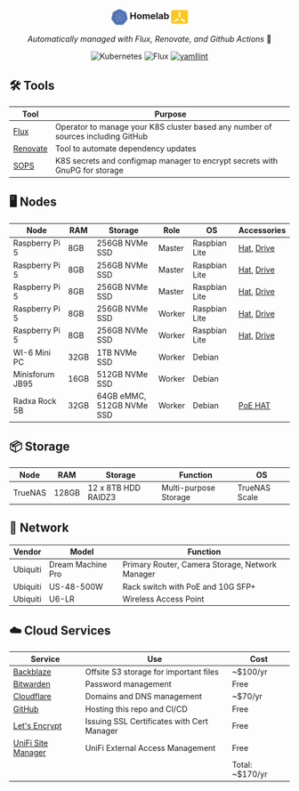 <div align="center">

### <img src="res/k8s-logo.png" align="center" width="30px" height="30px"/> Homelab <img src="res/k3s-logo.png" align="center" width="30px" height="30px"/>

_Automatically managed with Flux, Renovate, and Github Actions_ 🤖

</div>


<div align="center">

![Kubernetes](https://badgen.net/badge/Kubernetes/1.32.3+k3s1/blue)  ![Flux](https://badgen.net/badge/Flux/2.5.1/blue) [![yamllint](https://github.com/homelab-peej/k8s-at-home/actions/workflows/yamllint.yaml/badge.svg?branch=main&event=push)](https://github.com/homelab-peej/k8s-at-home/actions/workflows/yamllint.yaml)

</div>

## 🛠️ Tools

| Tool                                     | Purpose                                                                          |
|------------------------------------------|----------------------------------------------------------------------------------|
| [Flux](https://fluxcd.io/flux/)          | Operator to manage your K8S cluster based any number of sources including GitHub |
| [Renovate](https://docs.renovatebot.com) | Tool to automate dependency updates                                              |
| [SOPS](https://github.com/getsops/sops)  | K8S secrets and configmap manager to encrypt secrets with GnuPG for storage      |


## 🖥️ Nodes 
| Node            | RAM  | Storage                   | Role   | OS            | Accessories                                                                            |
|-----------------|------|---------------------------|--------|---------------|----------------------------------------------------------------------------------------|
| Raspberry Pi 5  | 8GB  | 256GB NVMe SSD            | Master | Raspbian Lite | [Hat](https://www.waveshare.com/poe-m.2-hat-plus.htm), [Drive](https://a.co/d/4kcOG6z) |
| Raspberry Pi 5  | 8GB  | 256GB NVMe SSD            | Master | Raspbian Lite | [Hat](https://www.waveshare.com/poe-m.2-hat-plus.htm), [Drive](https://a.co/d/4kcOG6z) |
| Raspberry Pi 5  | 8GB  | 256GB NVMe SSD            | Master | Raspbian Lite | [Hat](https://www.waveshare.com/poe-m.2-hat-plus.htm), [Drive](https://a.co/d/4kcOG6z) |
| Raspberry Pi 5  | 8GB  | 256GB NVMe SSD            | Worker | Raspbian Lite | [Hat](https://www.waveshare.com/poe-m.2-hat-plus.htm), [Drive](https://a.co/d/4kcOG6z) |
| Raspberry Pi 5  | 8GB  | 256GB NVMe SSD            | Worker | Raspbian Lite | [Hat](https://www.waveshare.com/poe-m.2-hat-plus.htm), [Drive](https://a.co/d/4kcOG6z) |
| WI-6 Mini PC    | 32GB | 1TB NVMe SSD              | Worker | Debian        |                                                                                        |
| Minisforum JB95 | 16GB | 512GB NVMe SSD            | Worker | Debian        |                                                                                        |
| Radxa Rock 5B   | 32GB | 64GB eMMC, 512GB NVMe SSD | Worker | Debian        | [PoE HAT](https://arace.tech/products/radxa-25w-poe-hat)                               |


## 📦 Storage 
| Node    | RAM   | Storage             | Function              | OS            |
|---------|-------|---------------------|-----------------------|---------------|
| TrueNAS | 128GB | 12 x 8TB HDD RAIDZ3 | Multi-purpose Storage | TrueNAS Scale |


## 🛜 Network 

| Vendor   | Model             | Function                                        |
|----------|-------------------|-------------------------------------------------|
| Ubiquiti | Dream Machine Pro | Primary Router, Camera Storage, Network Manager |
| Ubiquiti | US-48-500W        | Rack switch with PoE and 10G SFP+               |
| Ubiquiti | U6-LR             | Wireless Access Point                           |


## ☁️ Cloud Services

| Service                                              | Use                                        | Cost            |
|------------------------------------------------------|--------------------------------------------|-----------------|
| [Backblaze](https://www.backblaze.com/cloud-storage) | Offsite S3 storage for important files     | ~$100/yr        |
| [Bitwarden](https://bitwarden.com)                   | Password management                        | Free            |
| [Cloudflare](https://www.cloudflare.com/)            | Domains and DNS management                 | ~$70/yr         |
| [GitHub](https://github.com/)                        | Hosting this repo and CI/CD                | Free            |
| [Let's Encrypt](https://letsencrypt.org/)            | Issuing SSL Certificates with Cert Manager | Free            |
| [UniFi Site Manager](https://unifi.ui.com)           | UniFi External Access Management           | Free            |
|                                                      |                                            | Total: ~$170/yr |
